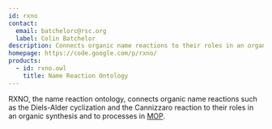 ```yaml
---
id: rxno
contact: 
  email: batchelorc@rsc.org
  label: Colin Batchelor
description: Connects organic name reactions to their roles in an organic synthesis and to processes in MOP
homepage: https://code.google.com/p/rxno/
products: 
  - id: rxno.owl
    title: Name Reaction Ontology
---
```


RXNO, the name reaction ontology, connects organic name reactions such as the Diels-Alder cyclization and the Cannizzaro reaction to their roles in an organic synthesis and to processes in <a href="mop.html">MOP</a>.

